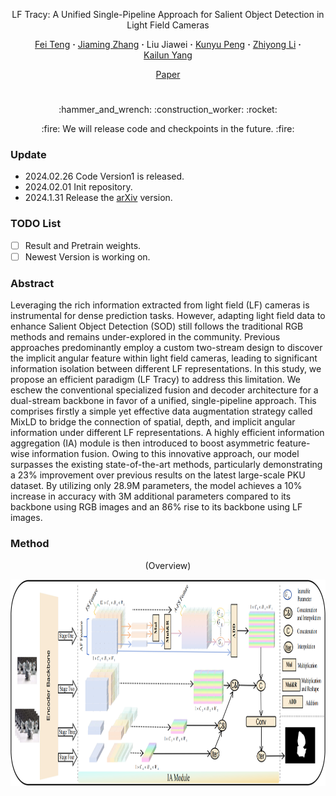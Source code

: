 <div align="center">
<p align="center">LF Tracy: A Unified Single-Pipeline Approach for Salient Object Detection in Light Field Cameras

<br>

<div align="center">
  <a href="https://www.researchgate.net/profile/Fei-Teng-42" target="_blank">Fei&nbsp;Teng</a> 
  <b>&middot;</b>
  <a href="https://www.researchgate.net/profile/Jiaming-Zhang-10" target="_blank">Jiaming&nbsp;Zhang</a> 
  <b>&middot;</b>
  Liu&nbsp;Jiawei</a> 
  <b>&middot;</b>
  <a href="https://www.researchgate.net/profile/Kunyu-Peng" target="_blank">Kunyu&nbsp;Peng</a> 
  <b>&middot;</b>
  <a href="https://www.researchgate.net/profile/Zhiyong-Li-3" target="_blank">Zhiyong&nbsp;Li</a> 
  <b>&middot;</b>
  <a href="https://www.researchgate.net/profile/Kailun-Yang" target="_blank">Kailun&nbsp;Yang</a> 

 <br>

  <a href="https://browse.arxiv.org/abs/2401.16712" target="_blank">Paper</a>

# 

</div>

<p align="center">:hammer_and_wrench: :construction_worker: :rocket:</p>
<p align="center">:fire: We will release code and checkpoints in the future. :fire:</p>

</div>

### Update
- 2024.02.26 Code Version1 is released.
- 2024.02.01 Init repository.
- 2024.1.31 Release the [arXiv](https://arxiv.org/abs/2401.16712) version.



### TODO List

- [ ] Result and Pretrain weights.
- [ ] Newest Version is working on. 

### Abstract

Leveraging the rich information extracted from light field (LF) cameras is instrumental for dense prediction tasks. However, adapting light field data to enhance Salient Object Detection (SOD) still follows the traditional RGB methods and remains under-explored in the community. Previous approaches predominantly employ a custom two-stream design to discover the implicit angular feature within light field cameras, leading to significant information isolation between different LF representations. In this study, we propose an efficient paradigm (LF Tracy) to address this limitation. We eschew the conventional specialized fusion and decoder architecture for a dual-stream backbone in favor of a unified, single-pipeline approach. This comprises firstly a simple yet effective data augmentation strategy called MixLD to bridge the connection of spatial, depth, and implicit angular information under different LF representations. A highly efficient information aggregation (IA) module is then introduced to boost asymmetric feature-wise information fusion. Owing to this innovative approach, our model surpasses the existing state-of-the-art methods, particularly demonstrating a 23% improvement over previous results on the latest large-scale PKU dataset. By utilizing only 28.9M parameters, the model achieves a 10% increase in accuracy with 3M additional parameters compared to its backbone using RGB images and an 86% rise to its backbone using LF images.

### Method

<p align="center">
    (Overview)
</p>
<p align="center">
    <div align=center><img src="assert/Pipeline.png" width="850" height="330" /></div>
